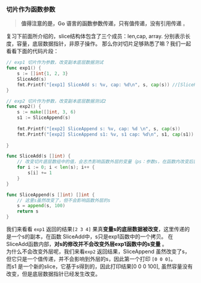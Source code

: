 ### 切片作为函数参数

> **值得注意的是，Go 语言的函数参数传递，只有值传递，没有引用传递** 。

复习下前面所介绍的，slice结构体包含了三个成员：len,cap, array. 分别表示长度，容量，底层数据指针，非原子操作。
那么你对切片足够熟悉了嘛？我们一起看看下面的代码片段：  

```go
// exp1 切片作为参数，改变副本底层数据测试
func exp1() {
	s := []int{1, 2, 3}
	SliceAdd(s)
	fmt.Printf("[exp1] SliceAdd s: %v, cap: %d\n", s, cap(s)) //[SliceParamExp1] SliceAdd s: [2 3 4], cap: 3
}

// exp2 切片作为参数，改变副本底层数据测试2
func exp2() {
	s := make([]int, 3, 6)
	s1 := SliceAppend(s)
	
	fmt.Printf("[exp2] SliceAppend s: %v, cap: %d \n", s, cap(s))      //[SliceParamExp2] SliceAppend s: [0 0 0], cap: 6
	fmt.Printf("[exp2] SliceAppend s1: %v, s1 cap: %d\n", s1, cap(s1)) //[SliceParamExp2] SliceAppend s1: [0 0 0 100], s1 cap: 6
	
}

func SliceAdd(s []int) {
	// 改变切片底层数组中的值，会志杰影响函数外层的变量（ps：参数s，在函数内改变后影响到外层s变量了，那函数参数是引用嘛？）
	for i := 0; i < len(s); i++ {
		s[i] += 1
	}
}

func SliceAppend(s []int) []int {
	// 这里s虽然改变了，但不会影响函数外层的s
	s = append(s, 100)
	return s
}
```


我们来看看 `exp1` 返回的结果`[2 3 4]` 果真**变量s的底层数据被改变**，这里传递的是一个s的副本，在函数 SliceAdd中，s只是exp1函数中的一个拷贝。 在 SliceAdd函数内部，**对s的修改并不会改变外层exp1函数中的s变量** 。  
为什么不会改变外层呢，我们来看`exp2` 返回结果，SliceAppend 虽然改变了s，但它只是一个值传递，并不会影响到外层的s，因此第一个打印 `[0 0 0]`。  
而s1 是一个新的slice，它基于s得到的，因此打印结果[0 0 0 100], 虽然容量没有改变，但是底层数据指针已经发生改变。  



